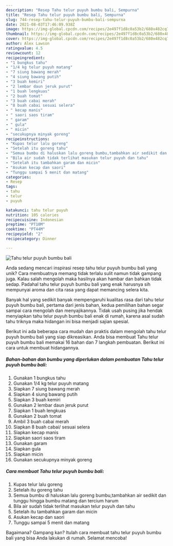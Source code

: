```yaml
---
description: "Resep Tahu telur puyuh bumbu bali, Sempurna"
title: "Resep Tahu telur puyuh bumbu bali, Sempurna"
slug: 744-resep-tahu-telur-puyuh-bumbu-bali-sempurna
date: 2021-08-03T17:46:09.938Z
image: https://img-global.cpcdn.com/recipes/2e497f1d8c0a53b2/680x482cq70/tahu-telur-puyuh-bumbu-bali-foto-resep-utama.jpg
thumbnail: https://img-global.cpcdn.com/recipes/2e497f1d8c0a53b2/680x482cq70/tahu-telur-puyuh-bumbu-bali-foto-resep-utama.jpg
cover: https://img-global.cpcdn.com/recipes/2e497f1d8c0a53b2/680x482cq70/tahu-telur-puyuh-bumbu-bali-foto-resep-utama.jpg
author: Alex Lawson
ratingvalue: 4.5
reviewcount: 12
recipeingredient:
- "1 bungkus tahu"
- "1/4 kg telur puyuh matang"
- "7 siung bawang merah"
- "4 siung bawang putih"
- "3 buah kemiri"
- "2 lembar daun jeruk purut"
- "1 buah lengkuas"
- "2 buah tomat"
- "3 buah cabai merah"
- "8 buah cabai sesuai selera"
- " kecap manis"
- " saori saos tiram"
- " garam"
- " gula"
- " micin"
- "secukupnya minyak goreng"
recipeinstructions:
- "Kupas telur lalu goreng"
- "Setelah itu goreng tahu"
- "Semua bumbu di haluskan lalu goreng bumbu,tambahkan air sedikit dan tunggu hingga bumbu matang dan tercium harum"
- "Bila air sudah tidak terlihat masukan telur puyuh dan tahu"
- "Setelah itu tambahkan garam dan micin"
- "Asukan kecap dan saori"
- "Tunggu sampai 5 menit dan matang"
categories:
- Resep
tags:
- tahu
- telur
- puyuh

katakunci: tahu telur puyuh 
nutrition: 105 calories
recipecuisine: Indonesian
preptime: "PT10M"
cooktime: "PT44M"
recipeyield: "2"
recipecategory: Dinner

---
```



![Tahu telur puyuh bumbu bali](https://img-global.cpcdn.com/recipes/2e497f1d8c0a53b2/680x482cq70/tahu-telur-puyuh-bumbu-bali-foto-resep-utama.jpg)

Anda sedang mencari inspirasi resep tahu telur puyuh bumbu bali yang unik? Cara membuatnya memang tidak terlalu sulit namun tidak gampang juga. Kalau salah mengolah maka hasilnya akan hambar dan bahkan tidak sedap. Padahal tahu telur puyuh bumbu bali yang enak harusnya sih mempunyai aroma dan cita rasa yang dapat memancing selera kita.



Banyak hal yang sedikit banyak mempengaruhi kualitas rasa dari tahu telur puyuh bumbu bali, pertama dari jenis bahan, kedua pemilihan bahan segar sampai cara mengolah dan menyajikannya. Tidak usah pusing jika hendak menyiapkan tahu telur puyuh bumbu bali enak di rumah, karena asal sudah tahu triknya maka hidangan ini bisa menjadi sajian spesial.


Berikut ini ada beberapa cara mudah dan praktis dalam mengolah tahu telur puyuh bumbu bali yang siap dikreasikan. Anda bisa membuat Tahu telur puyuh bumbu bali memakai 16 bahan dan 7 langkah pembuatan. Berikut ini cara untuk membuat hidangannya.

<!--inarticleads1-->

##### Bahan-bahan dan bumbu yang diperlukan dalam pembuatan Tahu telur puyuh bumbu bali:

1. Gunakan 1 bungkus tahu
1. Gunakan 1/4 kg telur puyuh matang
1. Siapkan 7 siung bawang merah
1. Siapkan 4 siung bawang putih
1. Siapkan 3 buah kemiri
1. Gunakan 2 lembar daun jeruk purut
1. Siapkan 1 buah lengkuas
1. Gunakan 2 buah tomat
1. Ambil 3 buah cabai merah
1. Siapkan 8 buah cabai/ sesuai selera
1. Siapkan  kecap manis
1. Siapkan  saori saos tiram
1. Gunakan  garam
1. Siapkan  gula
1. Siapkan  micin
1. Gunakan secukupnya minyak goreng




<!--inarticleads2-->

##### Cara membuat Tahu telur puyuh bumbu bali:

1. Kupas telur lalu goreng
1. Setelah itu goreng tahu
1. Semua bumbu di haluskan lalu goreng bumbu,tambahkan air sedikit dan tunggu hingga bumbu matang dan tercium harum
1. Bila air sudah tidak terlihat masukan telur puyuh dan tahu
1. Setelah itu tambahkan garam dan micin
1. Asukan kecap dan saori
1. Tunggu sampai 5 menit dan matang




Bagaimana? Gampang kan? Itulah cara membuat tahu telur puyuh bumbu bali yang bisa Anda lakukan di rumah. Selamat mencoba!
